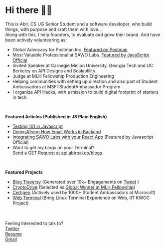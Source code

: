 # Hi there 🙋‍♂️
This is Abir, CS UG Senior Student and a software developer, who build things, with purpose and craft them with love...<br/>
Along with this, I help founders, to evaluate and grow their brand. And have been actively volunteering as:<br/>

- Global Advocacy for Postman Inc. [Featured on Postman](https://blog.postman.com/announcing-the-postman-student-leader-program/)
- Most Valuable Professional at SAWO Labs. [Featured by JavaScript Official ](https://twitter.com/JavaScriptKicks/status/1412096578719043584)
- Invited Speaker at Carnegie Mellon University, Georgia Tech and UC Berkeley on API Designs and Scalablility.
- Judge at MLH Fellowship Production Engineering
- Helping communities with setting up direction and also part of Student Ambassadors at MSFTStudentAmbassador Program 
- I organize API Hacks, with a mission to build digital footprint of starters in tech.
<br/>

<b>Featured Articles (Published in JS Plain English)</b>
- [Testing 101 in Javascript](https://javascript.plainenglish.io/testing-101-in-javascript-720c752ecfd5)
- [Demystifying How Email Works in Backend](https://javascript.plainenglish.io/understanding-how-emails-actually-work-behind-the-scenes-a-beginner-friendly-guide-9d129942f617)
- [Integrating SAWO Labs with your React App](https://javascript.plainenglish.io/integrating-sawo-labs-authentication-create-react-app-4601360fd5d0) (Featured by Javascript Official)
- Want to get my blogs on your Terminal?<br/> Send a GET Request at [api.abirpal.co/blogs](https://api.abirpal.co/blogs)
<br/>

<b> Featured Projects </b><br/>

- [Blog Traversy](https://www.npmjs.com/package/blogtraversy) (Generated over 10k+ Engagements on [Tweet](https://twitter.com/imabptweets/status/1416761082471862273) )
- [CryptoDrive](https://cryptodrive.tech) (Selected as [Global Winner at MLH Fellowship](https://devpost.com/software/cryptodrive))
- [Certigen](https://github.com/imabp/certigen) (Actively used by 1000+ Student Ambassadors at Microsoft)
- [Web Terminal](https://imabp.github.io/WebTerminal/) (Bring Linux Terminal Experience on Web, IIT KWOC Project)

<br/><br/>
Feeling Interested to talk to? <br/>
[Twitter](https://twitter.com/imabptweets)<br/>
[Resume](https://imabp.github.io/resume)<br/>
[Gmail](mailto:abir.pal899@gmail.com)<br/>
